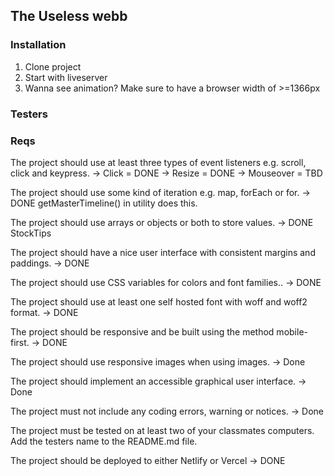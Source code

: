 ## The Useless webb

### Installation

1. Clone project
2. Start with liveserver
3. Wanna see animation? Make sure to have a browser width of >=1366px

### Testers

### Reqs

The project should use at least three types of event listeners e.g. scroll, click and keypress.
-> Click = DONE
-> Resize = DONE
-> Mouseover = TBD

The project should use some kind of iteration e.g. map, forEach or for.
-> DONE getMasterTimeline() in utility does this.

The project should use arrays or objects or both to store values.
-> DONE StockTips

The project should have a nice user interface with consistent margins and paddings.
-> DONE

The project should use CSS variables for colors and font families..
-> DONE

The project should use at least one self hosted font with woff and woff2 format.
-> DONE

The project should be responsive and be built using the method mobile-first.
-> DONE

The project should use responsive images when using images.
-> Done

The project should implement an accessible graphical user interface.
-> Done

The project must not include any coding errors, warning or notices.
-> Done

The project must be tested on at least two of your classmates computers. Add the testers name to the README.md file.

The project should be deployed to either Netlify or Vercel
-> DONE
